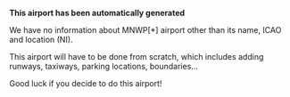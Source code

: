 **This airport has been automatically generated**

We have no information about MNWP[*] airport other than its name, ICAO and location (NI).

This airport will have to be done from scratch, which includes adding runways, taxiways, parking locations, boundaries...

Good luck if you decide to do this airport!